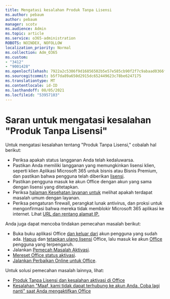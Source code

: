 ```yaml
---
title: Mengatasi kesalahan Produk Tanpa Lisensi
ms.author: pebaum
author: pebaum
manager: scotv
ms.audience: Admin
ms.topic: article
ms.service: o365-administration
ROBOTS: NOINDEX, NOFOLLOW
localization_priority: Normal
ms.collection: Adm_O365
ms.custom:
- "3412"
- "9001428"
ms.openlocfilehash: 7922a2c5306f9d16856502b5e57e585cb90f2f7c9abaad0366f72ed46de786d5
ms.sourcegitcommit: b5f7da89a650d2915dc652449623c78be6247175
ms.translationtype: MT
ms.contentlocale: id-ID
ms.lasthandoff: 08/05/2021
ms.locfileid: "53957103"
---
```

# <a name="suggestions-for-solving-unlicensed-product-errors"></a>Saran untuk mengatasi kesalahan "Produk Tanpa Lisensi"

Untuk mengatasi kesalahan tentang "Produk Tanpa Lisensi," cobalah hal berikut:

- Periksa apakah status langganan Anda telah kedaluwarsa.
- Pastikan Anda memiliki langganan yang memungkinkan lisensi klien, seperti klien Aplikasi Microsoft 365 untuk bisnis atau Bisnis Premium, dan pastikan bahwa pengguna telah diberikan [lisensi](https://docs.microsoft.com/microsoft-365/admin/add-users/add-users). 
- Pastikan pengguna masuk ke akun Office dengan akun yang sama dengan lisensi yang ditetapkan.
- Periksa [halaman Kesehatan layanan untuk](https://docs.microsoft.com/office365/enterprise/view-service-health) melihat apakah terdapat masalah umum dengan layanan.
- Periksa pengaturan firewall, perangkat lunak antivirus, dan proksi untuk mengonfirmasi bahwa mereka tidak memblokir Microsoft 365 aplikasi ke internet. Lihat [URL dan rentang alamat IP.](https://docs.microsoft.com/office365/enterprise/urls-and-ip-address-ranges)

Anda juga dapat mencoba tindakan pemecahan masalah berikut: 

- Buka buku aplikasi Office [dan keluar dari](https://support.office.com/article/5a20dc11-47e9-4b6f-945d-478cb6d92071) akun pengguna yang sudah ada. [Hapus](https://docs.microsoft.com/microsoft-365/admin/manage/remove-licenses-from-users) dan [tetapkan ulang lisensi](https://docs.microsoft.com/microsoft-365/admin/manage/assign-licenses-to-users) Office, lalu masuk ke akun [Office](https://support.office.com/article/628ea040-f265-49de-b986-be09c3ebf8a9) pengguna yang terpengaruh.
- Jalankan [Pemecah Masalah Aktivasi](https://aka.ms/SARA-OfficeActivation-Alchemy).
- [Mereset Office status aktivasi](https://docs.microsoft.com/office365/troubleshoot/activation/reset-office-365-proplus-activation-state). 
- [Jalankan Perbaikan Online untuk Office](https://support.office.com/Article/7821d4b6-7c1d-4205-aa0e-a6b40c5bb88b).

Untuk solusi pemecahan masalah lainnya, lihat: 

- [Produk Tanpa Lisensi dan kesalahan aktivasi di Office](https://support.office.com/Article/0d23d3c0-c19c-4b2f-9845-5344fedc4380)
- [Kesalahan "Maaf, kami tidak dapat terhubung ke akun Anda. Coba lagi nanti" saat Anda mengaktifkan Office](https://docs.microsoft.com/office/troubleshoot/activation-installation/issue-when-activate-office-from-office-365)